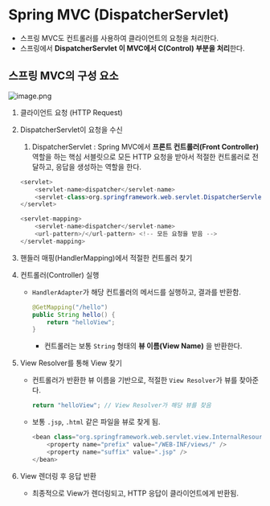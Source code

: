 # Spring MVC (DispatcherServlet)

- 스프링 MVC도 컨트롤러를 사용하여 클라이언트의 요청을 처리한다.
- 스프링에서 **DispatcherServlet 이 MVC에서 C(Control) 부분을 처리**한다.

## 스프링 MVC의 구성 요소

![image.png](https://prod-files-secure.s3.us-west-2.amazonaws.com/7c90871f-462d-4f71-a192-56327a9e079c/ac5cdb1a-0d00-4153-afff-d0f3531aa036/image.png)

1. 클라이언트 요청 (HTTP Request)
2. DispatcherServlet이 요청을 수신
    1. DispatcherServlet : Spring MVC에서 **프론트 컨트롤러(Front Controller)** 역할을 하는 핵심 서블릿으로 모든 HTTP 요청을 받아서 적절한 컨트롤러로 전달하고, 응답을 생성하는 역할을 한다.
    
    ```java
    <servlet>
        <servlet-name>dispatcher</servlet-name>
        <servlet-class>org.springframework.web.servlet.DispatcherServlet</servlet-class>
    </servlet>
    
    <servlet-mapping>
        <servlet-name>dispatcher</servlet-name>
        <url-pattern>/</url-pattern> <!-- 모든 요청을 받음 -->
    </servlet-mapping>
    ```
    
3. 핸들러 매핑(HandlerMapping)에서 적절한 컨트롤러 찾기
4. 컨트롤러(Controller) 실행
    - `HandlerAdapter`가 해당 컨트롤러의 메서드를 실행하고, 결과를 반환함.
        
        ```java
        @GetMapping("/hello")
        public String hello() {
            return "helloView";
        }
        ```
        
        - 컨트롤러는 보통 `String` 형태의 **뷰 이름(View Name)** 을 반환한다.
5. View Resolver를 통해 View 찾기
    - 컨트롤러가 반환한 뷰 이름을 기반으로, 적절한 `View Resolver`가 뷰를 찾아준다.
        
        ```java
        return "helloView"; // View Resolver가 해당 뷰를 찾음
        ```
        
    - 보통 `.jsp`, `.html` 같은 파일을 뷰로 찾게 됨.
        
        ```java
        <bean class="org.springframework.web.servlet.view.InternalResourceViewResolver">
            <property name="prefix" value="/WEB-INF/views/" />
            <property name="suffix" value=".jsp" />
        </bean>
        ```
        
6. View 렌더링 후 응답 반환
    - 최종적으로 View가 렌더링되고, HTTP 응답이 클라이언트에게 반환됨.